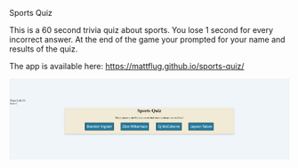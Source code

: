 Sports Quiz

This is a 60 second trivia quiz about sports. You lose 1 second for every incorrect answer. At the end of the game your prompted for your name and results of the quiz.

The app is available here: https://mattflug.github.io/sports-quiz/

![alt text](./Assets/sportsquizpic.png)
